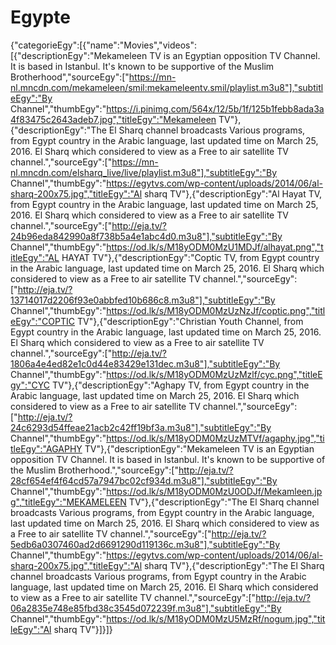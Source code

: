 # Egypte
{"categorieEgy":[{"name":"Movies","videos":[{"descriptionEgy":"Mekameleen TV is an Egyptian opposition TV Channel. It is based in Istanbul. It's known to be supportive of the Muslim Brotherhood","sourceEgy":["https://mn-nl.mncdn.com/mekameleen/smil:mekameleentv.smil/playlist.m3u8"],"subtitleEgy":"By Channel","thumbEgy":"https://i.pinimg.com/564x/12/5b/1f/125b1febb8ada3a4f83475c2643adeb7.jpg","titleEgy":"Mekameleen TV"},{"descriptionEgy":"The El Sharq channel broadcasts Various programs, from Egypt country in the Arabic language, last updated time on March 25, 2016. El Sharq which considered to view as a Free to air satellite TV channel.","sourceEgy":["https://mn-nl.mncdn.com/elsharq_live/live/playlist.m3u8"],"subtitleEgy":"By Channel","thumbEgy":"https://egytvs.com/wp-content/uploads/2014/06/al-sharq-200x75.jpg","titleEgy":"Al sharq TV"},{"descriptionEgy":"Al Hayat TV, from Egypt country in the Arabic language, last updated time on March 25, 2016. El Sharq which considered to view as a Free to air satellite TV channel.","sourceEgy":["http://eja.tv/?24b96eda842990a8f738b5a4e1abc4d0.m3u8"],"subtitleEgy":"By Channel","thumbEgy":"https://od.lk/s/M18yODM0MzU1MDJf/alhayat.png","titleEgy":"AL HAYAT TV"},{"descriptionEgy":"Coptic TV, from Egypt country in the Arabic language, last updated time on March 25, 2016. El Sharq which considered to view as a Free to air satellite TV channel.","sourceEgy":["http://eja.tv/?13714017d2206f93e0abbfed10b686c8.m3u8"],"subtitleEgy":"By Channel","thumbEgy":"https://od.lk/s/M18yODM0MzUzNzJf/coptic.png","titleEgy":"COPTIC TV"},{"descriptionEgy":"Christian Youth Channel, from Egypt country in the Arabic language, last updated time on March 25, 2016. El Sharq which considered to view as a Free to air satellite TV channel.","sourceEgy":["http://eja.tv/?1806a4e4ed82e1c0d44e83429e131dec.m3u8"],"subtitleEgy":"By Channel","thumbEgy":"https://od.lk/s/M18yODM0MzUzMzlf/cyc.png","titleEgy":"CYC TV"},{"descriptionEgy":"Aghapy TV, from Egypt country in the Arabic language, last updated time on March 25, 2016. El Sharq which considered to view as a Free to air satellite TV channel.","sourceEgy":["http://eja.tv/?24c6293d54ffeae21acb2c42ff19bf3a.m3u8"],"subtitleEgy":"By Channel","thumbEgy":"https://od.lk/s/M18yODM0MzUzMTVf/agaphy.jpg","titleEgy":"AGAPHY TV"},{"descriptionEgy":"Mekameleen TV is an Egyptian opposition TV Channel. It is based in Istanbul. It's known to be supportive of the Muslim Brotherhood.","sourceEgy":["http://eja.tv/?28cf654ef4f64cd57a7947bc02cf934d.m3u8"],"subtitleEgy":"By Channel","thumbEgy":"https://od.lk/s/M18yODM0MzU0ODJf/Mekamleen.jpg","titleEgy":"MEKAMELEEN TV"},{"descriptionEgy":"The El Sharq channel broadcasts Various programs, from Egypt country in the Arabic language, last updated time on March 25, 2016. El Sharq which considered to view as a Free to air satellite TV channel.","sourceEgy":["http://eja.tv/?5edb6a0307460ad2d6691290d119136c.m3u8"],"subtitleEgy":"By Channel","thumbEgy":"https://egytvs.com/wp-content/uploads/2014/06/al-sharq-200x75.jpg","titleEgy":"Al sharq TV"},{"descriptionEgy":"The El Sharq channel broadcasts Various programs, from Egypt country in the Arabic language, last updated time on March 25, 2016. El Sharq which considered to view as a Free to air satellite TV channel.","sourceEgy":["http://eja.tv/?06a2835e748e85fbd38c3545d072239f.m3u8"],"subtitleEgy":"By Channel","thumbEgy":"https://od.lk/s/M18yODM0MzU5MzRf/nogum.jpg","titleEgy":"Al sharq TV"}]}]}
